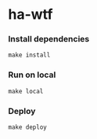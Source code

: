 # ha-wtf


### Install dependencies
```
make install
``` 

### Run on local
```
make local
``` 

### Deploy
```
make deploy 
``` 
